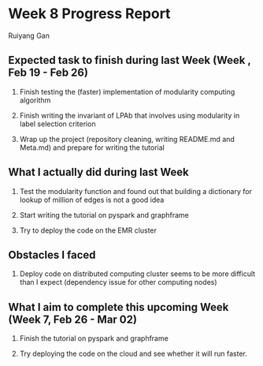 # Week 8 Progress Report

Ruiyang Gan

## Expected task to finish during last Week (Week , Feb 19 - Feb 26)

1. Finish testing the (faster) implementation of modularity computing algorithm

2. Finish writing the invariant of LPAb that involves using modularity in label selection criterion 

3. Wrap up the project (repository cleaning, writing README.md and Meta.md) and prepare for writing the tutorial

## What I actually did during last Week

1. Test the modularity function and found out that building a dictionary for lookup of 
million of edges is not a good idea

2. Start writing the tutorial on pyspark and graphframe

3. Try to deploy the code on the EMR cluster

## Obstacles I faced

1. Deploy code on distributed computing cluster seems to be more difficult than I expect
(dependency issue for other computing nodes)

## What I aim to complete this upcoming Week (Week 7, Feb 26 - Mar 02)

1. Finish the tutorial on pyspark and graphframe

2. Try deploying the code on the cloud and see whether it will run faster.
